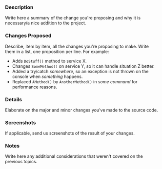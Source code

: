 ### Description  
Write here a summary of the change you're proposing and why it is necessary/a nice addition to the project.  

### Changes Proposed  
Describe, item by item, all the changes you're proposing to make. Write them in a list, one proposition per line. For example:  

- Adds `DoStuff()` method to service X.  
- Changes `SomeMethod()` on service Y, so it can handle situation Z better.  
- Added a try/catch *somewhere*, so an exception is not thrown on the console when *something* happens.  
- Replaced `AMethod()` by `AnotherMethod()` in *some command* for performance reasons.

### Details  
Elaborate on the major and minor changes you've made to the source code. 

### Screenshots  
If applicable, send us screenshots of the result of your changes.

### Notes  
Write here any additional considerations that weren't covered on the previous topics.